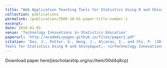 ```yaml
---
title: "Web Application Teaching Tools for Statistics Using R and Shiny"
collection: publications
permalink: /publication/2009-10-01-paper-title-number-1
excerpt:
date: 2016-01-01
venue: 'Technology Innovations in Statistics Education'
paperurl: 'http://academicpages.github.io/files/paper1.pdf'
citation: 'Doi, J., Potter, G., Wong, J., Alcaraz, I., and Chi, P. (2016) &quot;Web Application Teaching
Tools for Statistics Using R and Shiny&quot;. <i>Technology Innovations in Statistics Education</i>, 9(1).'
---
```

Download paper here](escholarship.org/uc/item/00d4q8cp)
